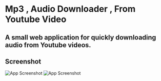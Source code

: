 
# Mp3 , Audio Downloader , From Youtube Video 

## A small web application for quickly downloading audio from Youtube videos.
## Screenshot

![App Screenshot](https://imgur.com/oLlrW6W.png)
![App Screenshot](https://imgur.com/UJk9fZv.png)




  